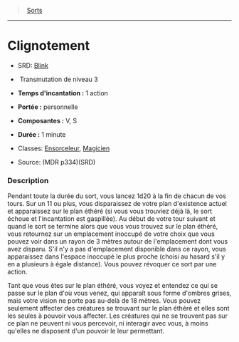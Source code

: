 ﻿---
!SpellItem
Family: SpellHD
Name: Clignotement
AltName: '[Blink](srd_spells_blink.md)'
Type: Transmutation
Level: 3
CastingTime: 1 action
Range: personnelle
Components: V, S
Duration: 1 minute
Classes: '[Ensorceleur](hd_sorcerer.md), [Magicien](hd_wizard.md)'
Source: (MDR p334)(SRD)
Id: spells_hd.md#clignotement
ParentLink: spells_hd.md#sorts
ParentName: Sorts
NameLevel: 1
Attributes: {}
AttributesDictionary: >+
  {}

---
> [Sorts](hd_spells.md)

---

# Clignotement

- SRD: [Blink](srd_spells_blink.md)

-  Transmutation de niveau 3

- **Temps d'incantation :** 1 action

- **Portée :** personnelle

- **Composantes :** V, S

- **Durée :** 1 minute

- Classes: [Ensorceleur](hd_sorcerer.md), [Magicien](hd_wizard.md)

- Source: (MDR p334)(SRD)

### Description

Pendant toute la durée du sort, vous lancez 1d20 à la fin de chacun de vos tours. Sur un 11 ou plus, vous disparaissez de votre plan d'existence actuel et apparaissez sur le plan éthéré (si vous vous trouviez déjà là, le sort échoue et l'incantation est gaspillée). Au début de votre tour suivant et quand le sort se termine alors que vous vous trouvez sur le plan éthéré, vous retournez sur un emplacement inoccupé de votre choix que vous pouvez voir dans un rayon de 3 mètres autour de l'emplacement dont vous avez disparu. S'il n'y a pas d'emplacement disponible dans ce rayon, vous apparaissez dans l'espace inoccupé le plus proche (choisi au hasard s'il y en a plusieurs à égale distance). Vous pouvez révoquer ce sort par une action.

Tant que vous êtes sur le plan éthéré, vous voyez et entendez ce qui se passe sur le plan d'où vous venez, qui apparaît sous forme d'ombres grises, mais votre vision ne porte pas au-delà de 18 mètres. Vous pouvez seulement affecter des créatures se trouvant sur le plan éthéré et elles sont les seules à pouvoir vous affecter. Les créatures qui ne se trouvent pas sur ce plan ne peuvent ni vous percevoir, ni interagir avec vous, à moins qu'elles ne disposent d'un pouvoir le leur permettant.

